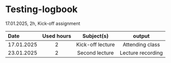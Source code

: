 # Testing-logbook

17.01.2025, 2h, Kick-off assignment

| Date  | Used hours | Subject(s) |  output |
| :---         |     :---:      |     :---:      |     :---:      |
| 17.01.2025 | 2 | Kick-off lecture  | Attending class  |
| 23.01.2025 | 2 | Second lecture  | Lecture recording  |
